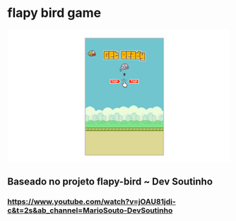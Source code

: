 # flapy bird game

<img src= "./img/print_flapy.png" width= "540px">


##  Baseado no projeto flapy-bird ~ Dev Soutinho
### https://www.youtube.com/watch?v=jOAU81jdi-c&t=2s&ab_channel=MarioSouto-DevSoutinho
